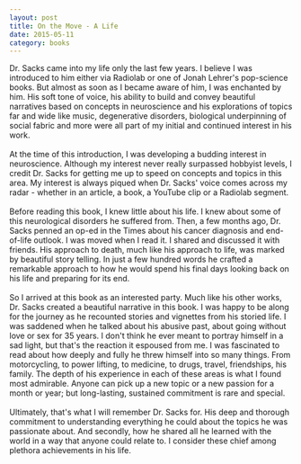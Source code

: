 ```yaml
---
layout: post
title: On the Move - A Life 
date: 2015-05-11
category: books
---
```

Dr. Sacks came into my life only the last few years. I believe I was introduced to him either via Radiolab or one of Jonah Lehrer's pop-science books. But almost as soon as I became aware of him, I was enchanted by him. His soft tone of voice, his ability to build and convey beautiful narratives based on concepts in neuroscience and his explorations of topics far and wide like music, degenerative disorders, biological underpinning of social fabric and more were all part of my initial and continued interest in his work.<br/><br/>At the time of this introduction, I was developing a budding interest in neuroscience. Although my interest never really surpassed hobbyist levels, I credit Dr. Sacks for getting me up to speed on concepts and topics in this area. My interest is always piqued when Dr. Sacks' voice comes across my radar - whether in an article, a book, a YouTube clip or a Radiolab segment.<br/><br/>Before reading this book, I knew little about his life. I knew about some of this neurological disorders he suffered from. Then, a few months ago, Dr. Sacks penned an op-ed in the Times about his cancer diagnosis and end-of-life outlook. I was moved when I read it. I shared and discussed it with friends. His approach to death, much like his approach to life, was marked by beautiful story telling. In just a few hundred words he crafted a remarkable approach to how he would spend his final days looking back on his life and preparing for its end.<br/><br/>So I arrived at this book as an interested party. Much like his other works, Dr. Sacks created a beautiful narrative in this book. I was happy to be along for the journey as he recounted stories and vignettes from his storied life. I was saddened when he talked about his abusive past, about going without love or sex for 35 years. I don't think he ever meant to portray himself in a sad light, but that's the reaction it espoused from me. I was fascinated to read about how deeply and fully he threw himself into so many things. From motorcycling, to power lifting, to medicine, to drugs, travel, friendships, his family. The depth of his experience in each of these areas is what I found most admirable. Anyone can pick up a new topic or a new passion for a month or year; but long-lasting, sustained commitment is rare and special.<br/><br/>Ultimately, that's what I will remember Dr. Sacks for. His deep and thorough commitment to understanding everything he could about the topics he was passionate about. And secondly, how he shared all he learned with the world in a way that anyone could relate to. I consider these chief among plethora achievements in his life.
